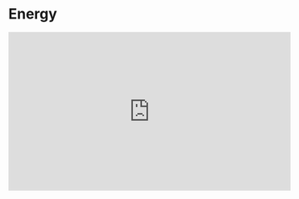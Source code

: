 # Energy


<iframe width="560" height="315" src="https://www.youtube.com/embed/FDVrM929s70?si=lORzrVNf404FCsg2" title="YouTube video player" frameborder="0" allow="accelerometer; autoplay; clipboard-write; encrypted-media; gyroscope; picture-in-picture; web-share" allowfullscreen></iframe>

